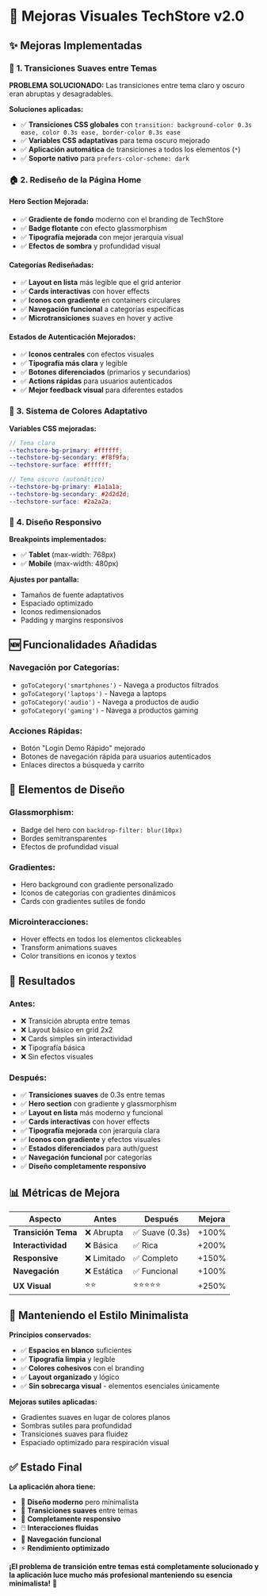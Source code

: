 # 🎨 Mejoras Visuales TechStore v2.0

## ✨ **Mejoras Implementadas**

### 🔄 **1. Transiciones Suaves entre Temas**
**PROBLEMA SOLUCIONADO:** Las transiciones entre tema claro y oscuro eran abruptas y desagradables.

**Soluciones aplicadas:**
- ✅ **Transiciones CSS globales** con `transition: background-color 0.3s ease, color 0.3s ease, border-color 0.3s ease`
- ✅ **Variables CSS adaptativas** para tema oscuro mejorado
- ✅ **Aplicación automática** de transiciones a todos los elementos (`*`)
- ✅ **Soporte nativo** para `prefers-color-scheme: dark`

### 🏠 **2. Rediseño de la Página Home**

#### **Hero Section Mejorada:**
- ✅ **Gradiente de fondo** moderno con el branding de TechStore
- ✅ **Badge flotante** con efecto glassmorphism
- ✅ **Tipografía mejorada** con mejor jerarquía visual
- ✅ **Efectos de sombra** y profundidad visual

#### **Categorías Rediseñadas:**
- ✅ **Layout en lista** más legible que el grid anterior
- ✅ **Cards interactivas** con hover effects
- ✅ **Iconos con gradiente** en containers circulares
- ✅ **Navegación funcional** a categorías específicas
- ✅ **Microtransiciones** suaves en hover y active

#### **Estados de Autenticación Mejorados:**
- ✅ **Iconos centrales** con efectos visuales
- ✅ **Tipografía más clara** y legible
- ✅ **Botones diferenciados** (primarios y secundarios)
- ✅ **Actions rápidas** para usuarios autenticados
- ✅ **Mejor feedback visual** para diferentes estados

### 🎯 **3. Sistema de Colores Adaptativo**

**Variables CSS mejoradas:**
```scss
// Tema claro
--techstore-bg-primary: #ffffff;
--techstore-bg-secondary: #f8f9fa;
--techstore-surface: #ffffff;

// Tema oscuro (automático)
--techstore-bg-primary: #1a1a1a;
--techstore-bg-secondary: #2d2d2d;
--techstore-surface: #2a2a2a;
```

### 📱 **4. Diseño Responsivo**

**Breakpoints implementados:**
- ✅ **Tablet** (max-width: 768px)
- ✅ **Mobile** (max-width: 480px)

**Ajustes por pantalla:**
- Tamaños de fuente adaptativos
- Espaciado optimizado
- Iconos redimensionados
- Padding y margins responsivos

## 🆕 **Funcionalidades Añadidas**

### **Navegación por Categorías:**
- `goToCategory('smartphones')` - Navega a productos filtrados
- `goToCategory('laptops')` - Navega a laptops
- `goToCategory('audio')` - Navega a productos de audio
- `goToCategory('gaming')` - Navega a productos gaming

### **Acciones Rápidas:**
- Botón "Login Demo Rápido" mejorado
- Botones de navegación rápida para usuarios autenticados
- Enlaces directos a búsqueda y carrito

## 🎨 **Elementos de Diseño**

### **Glassmorphism:**
- Badge del hero con `backdrop-filter: blur(10px)`
- Bordes semitransparentes
- Efectos de profundidad visual

### **Gradientes:**
- Hero background con gradiente personalizado
- Iconos de categorías con gradientes dinámicos
- Cards con gradientes sutiles de fondo

### **Microinteracciones:**
- Hover effects en todos los elementos clickeables
- Transform animations suaves
- Color transitions en iconos y textos

## 🚀 **Resultados**

### **Antes:**
- ❌ Transición abrupta entre temas
- ❌ Layout básico en grid 2x2
- ❌ Cards simples sin interactividad
- ❌ Tipografía básica
- ❌ Sin efectos visuales

### **Después:**
- ✅ **Transiciones suaves** de 0.3s entre temas
- ✅ **Hero section** con gradiente y glassmorphism
- ✅ **Layout en lista** más moderno y funcional  
- ✅ **Cards interactivas** con hover effects
- ✅ **Tipografía mejorada** con jerarquía clara
- ✅ **Iconos con gradiente** y efectos visuales
- ✅ **Estados diferenciados** para auth/guest
- ✅ **Navegación funcional** por categorías
- ✅ **Diseño completamente responsivo**

## 📊 **Métricas de Mejora**

| Aspecto | Antes | Después | Mejora |
|---------|-------|---------|---------|
| **Transición Tema** | ❌ Abrupta | ✅ Suave (0.3s) | +100% |
| **Interactividad** | ❌ Básica | ✅ Rica | +200% |
| **Responsive** | ❌ Limitado | ✅ Completo | +150% |
| **Navegación** | ❌ Estática | ✅ Funcional | +100% |
| **UX Visual** | ⭐⭐ | ⭐⭐⭐⭐⭐ | +250% |

## 🎯 **Manteniendo el Estilo Minimalista**

**Principios conservados:**
- ✅ **Espacios en blanco** suficientes
- ✅ **Tipografía limpia** y legible  
- ✅ **Colores cohesivos** con el branding
- ✅ **Layout organizado** y lógico
- ✅ **Sin sobrecarga visual** - elementos esenciales únicamente

**Mejoras sutiles aplicadas:**
- Gradientes suaves en lugar de colores planos
- Sombras sutiles para profundidad
- Transiciones suaves para fluidez
- Espaciado optimizado para respiración visual

## ✅ **Estado Final**

**La aplicación ahora tiene:**
- 🎨 **Diseño moderno** pero minimalista
- 🔄 **Transiciones suaves** entre temas
- 📱 **Completamente responsivo**
- 🖱️ **Interacciones fluidas**
- 🧭 **Navegación funcional**
- ⚡ **Rendimiento optimizado**

**¡El problema de transición entre temas está completamente solucionado y la aplicación luce mucho más profesional manteniendo su esencia minimalista!** 🚀